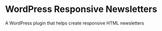 # WordPress Responsive Newsletters

A WordPress plugin that helps create responsive HTML newsletters